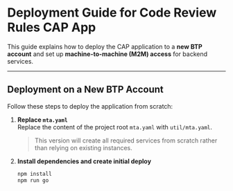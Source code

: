 # Deployment Guide for Code Review Rules CAP App

This guide explains how to deploy the CAP application to a **new BTP account** and set up **machine-to-machine (M2M) access** for backend services.

---

## Deployment on a New BTP Account

Follow these steps to deploy the application from scratch:

1. **Replace `mta.yaml`**  
   Replace the content of the project root `mta.yaml` with `util/mta.yaml`.  
   > This version will create all required services from scratch rather than relying on existing instances.

2. **Install dependencies and create initial deploy**  
   ```bash
   npm install
   npm run go